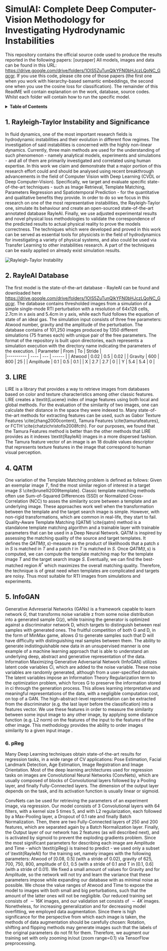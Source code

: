 # SimulAI: Complete Deep Computer-Vision Methodology for Investigating Hydrodynamic Instabilities
This repository contains the official source code used to produce the results reported in the following papers:
[ourpaper]
All models, images and data can be found in this URL: https://drive.google.com/drive/folders/1OlS5ZuTunQlkYFN0bHJczLQoNC_Gqcgr.
If you use this code, please cite one of those papers (the first one when you work with hierarchy-based semantic embeddings, the second one when you use the cosine loss for classification).
The remainder of this ReadME will contain explanation on the work, database, source codes. Whilst each folder will contain how to run the specific model.



<details><summary><strong>Table of Contents</strong></summary>

1. [Rayleigh-Taylor Instability and Significance](#1-rayleigh-taylor-instability-and-significance)
2. [RayleAI - RTI Database](#2-rayleai-rti-database)
3. [LIRE](#3-lire)
4. [QATM](#4-qatm)
5. [InfoGAN](#5-infogan)
6. [pReg](#5-pReg)
7. [PredRNN](#5-predrnn)

</details>


## 1. Rayleigh-Taylor Instability and Significance

In fluid dynamics, one of the most important research fields is hydrodynamic instabilities and their evolution in different flow regimes. The investigation of said instabilities is concerned with the highly non-linear dynamics. Currently, three main methods are used for the understanding of such phenomenon - namely analytical models, experiments and simulations - and all of them are primarily investigated and correlated using human expertise. In this work we claim and demonstrate that a major portion of this research effort could and should be analysed using recent breakthrough advancements in the field of Computer Vision with Deep Learning (CVDL or Deep Computer-Vision). Specifically, we target and evaluate specific state-of-the-art techniques - such as Image Retrieval, Template Matching, Parameters Regression and Spatiotemporal Prediction - for the quantitative and qualitative benefits they provide. In order to do so we focus in this research on one of the most representative instabilities, the Rayleigh-Taylor one, simulate its behaviour and create an open-sourced state-of-the-art annotated database RayleAI. Finally, we use adjusted experimental results and novel physical loss methodologies to validate the correspondence of the predicted results to actual physical reality to prove the models correctness.
The techniques which were developed and proved in this work can be served as essential tools for physicists in the field of hydrodynamics for investigating a variety of physical systems, and also could be used via Transfer Learning to other instabilities research. A part of the techniques can be easily applied on already exist simulation results.

![Rayleigh-Taylor Instability](https://user-images.githubusercontent.com/27349725/78000356-d2cb6b00-733c-11ea-831d-0a9b5342673a.jpg)


## 2. RayleAI Database
The first model is the state-of-the-art database - RayleAI can be found and downloaded here https://drive.google.com/drive/folders/1OlS5ZuTunQlkYFN0bHJczLQoNC_Gqcgr. The database contains thresholded images from a simulation of a simple single-mode RTI perturbation with a resolution of 64x128 cells, 2.7cm in x axis and 5.4cm in y axis, while each fluid follows the equation of state of an ideal gas. The simulation input consists of three free parameters: Atwood number, gravity and the amplitude of the perturbation. The database contains of 101,250 images produced by 1350 different simulations (75 frames each) with unique pair of the free parameters. The format of the repository is built upon directories, each represents a simulation execution with the directory name indicating the parameters of the execution.
| Parameter | From | To  | Stride |           
|---------- | ---- | --- | ------ |
| Atwood    | 0.02 | 0.5 | 0.02   | 
| Gravity   | 600  | 800 | 25     |
| Amplitude | 0.1  | 0.5 | 0.1    |
| X         | 2.7  | 2.7 | 0      |
| Y         | 5.4  | 5.4 | 0      |


## 3. LIRE

LIRE is a library that provides a way to retrieve images from databases based on color and texture characteristics among other classic features. LIRE creates a \textit{Lucene} index of image features using both local and global methods. For the evaluation of the similarity of two images, one can calculate their distance in the space they were indexed to. Many state-of-the-art methods for extracting features can be used, such as Gabor Texture Features \cite{zhang2000content}, Tamura Features \cite{tamurafeatures}, or FCTH \cite{chatzichristofis2008fcth}. For our purposes, we found that the Tamura Features method is better than the other methods that LIRE provides as it indexes \textit{RayleAI} images in a more dispersed fashion. The Tamura feature vector of an image is an 18 double values descriptor that represents texture features in the image that correspond to human visual perception.

## 4. QATM
One variation of the Template Matching problem is defined as follows: Given an exemplar image $T$, find the most similar region of interest in a target image $S$ \cite{brunelli2009template}. Classic template matching methods often use Sum-of-Squared Differences (SSD) or Normalized Cross-Correlation (NCC) to asses the similarity score between a template and an underlying image. These approaches work well when the transformation between the template and the target search image is simple. However, with non-rigid transformations, which are common in real-life, they start to fail. Quality-Aware Template Matching (QATM) \cite{qatm} method is a standalone template matching algorithm and a trainable layer with trainable parameters that can be used in a Deep Neural Network. QATM is inspired by assessing the matching quality of the source and target templates. It defines the $QATM(t,s)$-measure as the product of likelihoods that a patch $s$ in $S$ is matched in $T$ and a patch $t$ in $T$ is matched in $S$. Once $QATM(t, s)$ is computed, we can compute the template matching map for the template image $T$ and the target search image $S$. Eventually, we can find the best-matched region ${R^*}$ which maximizes the overall matching quality. Therefore, the technique is of great need when templates are complicated and targets are noisy. Thus most suitable for RTI images from simulations and experiments.  

## 5. InfoGAN

Generative Advreserial Networks (GANs) is a framework capable to learn  network $G$, that transforms noise variable z from some noise distribution into a generated sample G(z), while training the generator is optimized against a discriminator network D, which targets to distinguish between real samples with generated ones. The fruitful competition of both G and D, in the form of MinMax game, allows $G$ to generate samples such that D will have difficulty with distinguishing real samples between them. The ability to generate indistinguishable new data in an unsupervised manner is one example of a machine learning approach that is able to understand an underlying deep, abstract and generative representation of the data. Information Maximizing Generative Adversarial Network (InfoGAN) utilizes latent code variables Ci, which are added to the noise variable. These noise variables are randomly generated, although from a user-specified domain.
The latent variables impose an Information Theory Regularization term to the optimization problem, which forces G to preserve the information stored in ci through the generation process. This allows learning interpretative and meaningful representations of the data, with a negligible computation cost, on top of a GAN. The high-abstract-level representation can be extracted from the discriminator (e.g. the last layer before the classification) into a features vector. We use these features in order to measure the similarity between some input image to any other image, by applying some distance function (e.g. L2 norm) on the features of the input to the features of the other image. This methodology provides the ability to order images similarity to a given input image .

### 6. pReg
Many Deep Learning techniques obtain state-of-the-art results for regression tasks, in a wide range of CV applications: Pose Estimation, Facial Landmark Detection, Age Estimation, Image Registration and Image Orientation. Most of the deep learning architectures used for regression tasks on images are Convolutional Neural Networks (ConvNets), which are usually composed of blocks of Convolutional layers followed by a Pooling layer, and finally Fully-Connected layers. The dimension of the output layer depends on the task, and its activation function is usually linear or sigmoid. 

ConvNets can be used for retrieving the parameters of an experiment image, via regression. Our model consists of 3 Convolutional layers with 64 filters, with a kernel size 5 times 5, and with L2 regularization, each followed by a Max-Pooling layer, a Dropout of $0.1$ rate and finally Batch Normalization. Then, there are two Fully-Connected layers of 250 and 200 features, which are separated again by a Batch Normalization layer. Finally, the Output layer of our network has 2 features (as will described next), and is activated by sigmoid to prevent the exploding gradients problem. Since the most significant parameters for describing each image are Amplitude and Time - which \textit{pReg} is trained to predict - we used only a subset of \textit{RayleAI} for the training set, namely images with the following parameters: Atwood of [0.08, 0.5] (with a stride of 0.02), gravity of 625, 700, 750, 800, amplitude of 0.1, 0.5 (with a stride of 0.1 and T in [0.1, 0.6] (with a stride of 0.01). We fixed a small amount of values for Gravity and for Amplitude, so the network will not try and learn the variance that these parameters impose while expanding our database with as minimal noise as possible. We chose the value ranges of Atwood and Time to expose the model to images with both small and big perturbations, such that the amount of the latter ones will not be negligible. Our reduced training set consists of $\sim 16K$ images, and our validation set consists of $\sim 4K$ images. Nonetheless, for increasing generalization and for decreasing model overfitting, we employed data augmentation. Since there is high significance for the perspective from which each image is taken, the methods of data augmentation should be carefully chosen: Rotation, shifting and flipping methods may generate images such that the labels of the original parameters do not fit for them. Therefore, we augment our training set with only zooming in/out (zoom range=0.1) via TensorFlow preprocessing.

[1]: https://arxiv.org/pdf/1809.09924
[2]: https://www.cs.toronto.edu/~kriz/cifar-100-python.tar.gz
[3]: https://www.cs.toronto.edu/~kriz/cifar.html
[4]: http://image-net.org/challenges/LSVRC/2012/
[5]: http://dl.allaboutbirds.org/nabirds
[6]: https://raw.githubusercontent.com/soumith/imagenetloader.torch/master/valprep.sh
[7]: http://hera.inf-cv.uni-jena.de:6680/pdf/Barz18:GoodTraining
[8]: https://www.cv-foundation.org/openaccess/content_cvpr_2016/papers/He_Deep_Residual_Learning_CVPR_2016_paper.pdf
[9]: https://arxiv.org/pdf/1605.07146.pdf
[10]: https://ieeexplore.ieee.org/abstract/document/8100151
[11]: https://arxiv.org/pdf/1409.1556.pdf
[12]: http://openaccess.thecvf.com/content_cvpr_2017/papers/Huang_Densely_Connected_Convolutional_CVPR_2017_paper.pdf
[13]: https://github.com/broadinstitute/keras-resnet
[14]: https://github.com/broadinstitute/keras-resnet/pull/47
[15]: https://arxiv.org/pdf/1707.07012.pdf
[16]: https://github.com/cvjena/semantic-embeddings/releases/download/v1.0.0/cifar_unitsphere-embed+cls_plain11.model.h5
[17]: https://github.com/cvjena/semantic-embeddings/releases/download/v1.0.0/cifar_unitsphere-embed+cls_resnet-110-fc.model.h5
[18]: https://github.com/cvjena/semantic-embeddings/releases/download/v1.0.0/cifar_unitsphere-embed+cls_pyramidnet-272-200.model.h5
[19]: https://github.com/cvjena/semantic-embeddings/releases/download/v1.0.0/nab_unitsphere-embed+cls_rn50.model.h5
[20]: https://github.com/cvjena/semantic-embeddings/releases/download/v1.0.0/nab_unitsphere-embed+cls_rn50_finetuned.model.h5
[21]: https://github.com/cvjena/semantic-embeddings/releases/download/v1.1.0/imagenet_unitsphere-embed+cls_rn50.model.h5
[22]: http://www.vision.caltech.edu/visipedia/CUB-200-2011.html
[23]: https://arxiv.org/pdf/1901.09054
[24]: CosineLoss.md
[25]: https://github.com/cvjena/semantic-embeddings/releases/download/v1.1.0/cub_unitsphere-embed+cls_deep-hierarchy_rn50.model.h5
[26]: https://github.com/cvjena/semantic-embeddings/releases/download/v1.1.0/cub_unitsphere-embed+cls_deep-hierarchy_rn50_finetuned.model.h5
[27]: https://github.com/cvjena/semantic-embeddings/releases/download/v1.1.0/nab-large_unitsphere-embed+cls_rn50.model.h5
[28]: https://github.com/cvjena/semantic-embeddings/releases/download/v1.1.0/nab-large_unitsphere-embed+cls_rn50_finetuned.model.h5
[29]: https://ai.stanford.edu/~jkrause/cars/car_dataset.html
[30]: http://www.robots.ox.ac.uk/~vgg/data/flowers/102/index.html
[31]: https://github.com/visipedia/inat_comp/tree/2018
[32]: https://www.kaggle.com/c/inaturalist-2019-fgvc6/
